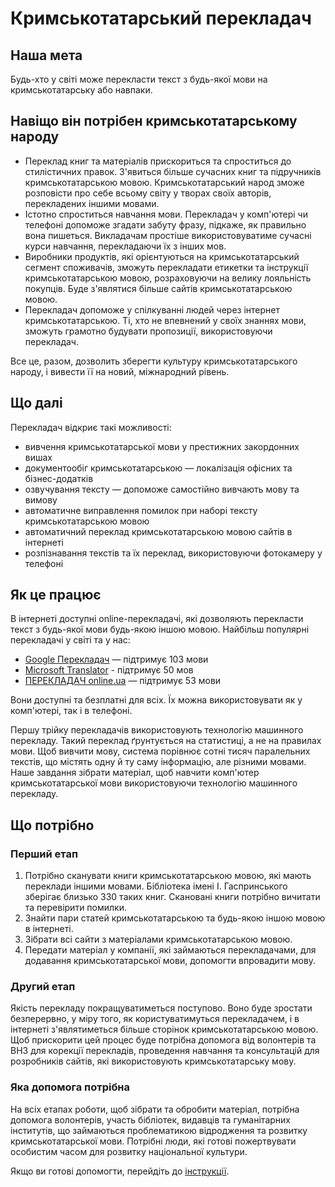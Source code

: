 # Кримськотатарський перекладач

## Наша мета

Будь-хто у світі може перекласти текст з будь-якої мови на кримськотатарську або навпаки.

## Навіщо він потрібен кримськотатарському народу

- Переклад книг та матеріалів прискориться та спроститься до стилістичних правок. З'явиться більше сучасних книг та підручників кримськотатарською мовою. Кримськотатарський народ зможе розповісти про себе всьому світу у творах своїх авторів, перекладених іншими мовами.
- Істотно спроститься навчання мови. Перекладач у комп'ютері чи телефоні допоможе згадати забуту фразу, підкаже, як правильно вона пишеться. Викладачам простіше використовуватиме сучасні курси навчання, перекладаючи їх з інших мов.
- Виробники продуктів, які орієнтуються на кримськотатарський сегмент споживачів, зможуть перекладати етикетки та інструкції кримськотатарською мовою, розраховуючи на велику лояльність покупців. Буде з'являтися більше сайтів кримськотатарською мовою.
- Перекладач допоможе у спілкуванні людей через інтернет кримськотатарською. Ті, хто не впевнений у своїх знаннях мови, зможуть грамотно будувати пропозиції, використовуючи перекладач.

Все це, разом, дозволить зберегти культуру кримськотатарського народу, і вивести її на новий, міжнародний рівень.

## Що далі

Перекладач відкриє такі можливості:

  - вивчення кримськотатарської мови у престижних закордонних вишах
  - документообіг кримськотатарською — локалізація офісних та бізнес-додатків
  - озвучування тексту — допоможе самостійно вивчають мову та вимову
  - автоматичне виправлення помилок при наборі тексту кримськотатарською мовою
  - автоматичний переклад кримськотатарською мовою сайтів в інтернеті
  - розпізнавання текстів та їх переклад, використовуючи фотокамеру у телефоні

## Як це працює

В інтернеті доступні online-перекладачі, які дозволяють перекласти текст з будь-якої мови будь-якою іншою мовою. Найбільш популярні перекладачі у світі та у нас:

  - [Google Перекладач](https://translate.google.com) — підтримує 103 мови
  - [Microsoft Translator](http://www.bing.com/translator/) - підтримує 50 мов
  - [ПЕРЕКЛАДАЧ online.ua](http://pereklad.online.ua/rus/yazyki/) — підтримує 53 мови

Вони доступні та безплатні для всіх. Їх можна використовувати як у комп'ютері, так і в телефоні.

Першу трійку перекладачів використовують технологію машинного перекладу. Такий переклад ґрунтується на статистиці, а не на правилах мови. Щоб вивчити мову, система порівнює сотні тисяч паралельних текстів, що містять одну й ту саму інформацію, але різними мовами. Наше завдання зібрати матеріал, щоб навчити комп'ютер кримськотатарської мови використовуючи технологію машинного перекладу.

## Що потрібно

### Перший етап

1. Потрібно сканувати книги кримськотатарською мовою, які мають переклади іншими мовами. Бібліотека імені І. Гаспринського зберігає близько 330 таких книг. Скановані книги потрібно вичитати та перевірити помилки.
2. Знайти пари статей кримськотатарською та будь-якою іншою мовою в інтернеті.
3. Зібрати всі сайти з матеріалами кримськотатарською мовою.
4. Передати матеріал у компанії, які займаються перекладачами, для додавання кримськотатарської мови, допомогти впровадити мову.

### Другий етап

Якість перекладу покращуватиметься поступово. Воно буде зростати безперервно, у міру того, як користуватимуться перекладачем, і в інтернеті з'являтиметься більше сторінок кримськотатарською мовою. Щоб прискорити цей процес буде потрібна допомога від волонтерів та ВНЗ для корекції перекладів, проведення навчання та консультацій для розробників сайтів, які використовують кримськотатарську мову.

### Яка допомога потрібна

На всіх етапах роботи, щоб зібрати та обробити матеріал, потрібна допомога волонтерів, участь бібліотек, видавців та гуманітарних інститутів, що займаються проблематикою відродження та розвитку кримськотатарської мови.
Потрібні люди, які готові пожертвувати особистим часом для розвитку національної культури.

Якщо ви готові допомогти, перейдіть до [інструкції](CONTRIBUTING.md).
